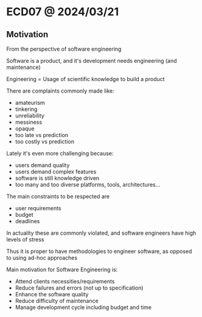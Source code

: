 # ECD07 @ 2024/03/21

## Motivation

From the perspective of software engineering

Software is a product, and it's development needs engineering (and maintenance)

Engineering = Usage of scientific knowledge to build a product

There are complaints commonly made like:

- amateurism
- tinkering
- unreliability
- messiness
- opaque
- too late vs prediction
- too costly vs prediction

Lately it's even more challenging because:

- users demand quality
- users demand complex features
- software is still knowledge driven
- too many and too diverse platforms, tools, architectures...

The main constraints to be respected are

- user requirements
- budget
- deadlines

In actuality these are commonly violated, and software engineers have high levels of stress

Thus it is proper to have methodologies to engineer software, as opposed to using ad-hoc approaches

Main motivation for Software Engineering is:

- Attend clients necessities/requirements
- Reduce failures and errors (not up to specification)
- Enhance the software quality
- Reduce difficulty of maintenance
- Manage development cycle including budget and time
